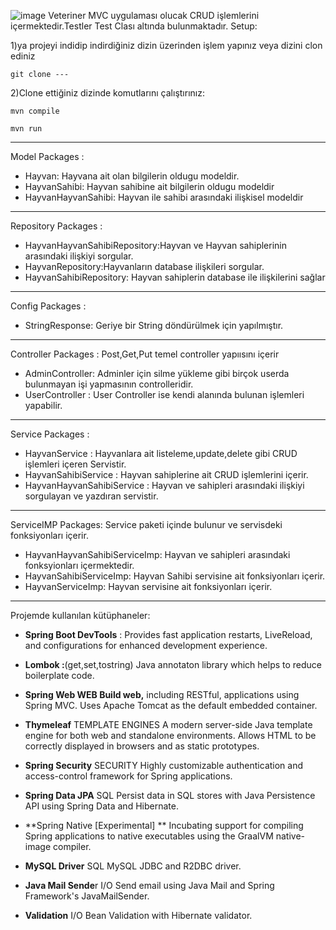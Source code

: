 
![image](https://user-images.githubusercontent.com/65506131/184534620-6c61881b-7864-4cae-a335-33b55a835734.png)
Veteriner MVC uygulaması olucak CRUD işlemlerini içermektedir.Testler Test Clası altında bulunmaktadır.
Setup: 

1)ya projeyi indidip indirdiğiniz dizin üzerinden işlem yapınız veya dizini clon ediniz

    git clone --- 
  
2)Clone ettiğiniz dizinde komutlarını çalıştırınız:

    mvn compile 
    
    mvn run 
------------------------------------------

Model Packages : 
- Hayvan: Hayvana ait olan bilgilerin oldugu modeldir.
- HayvanSahibi: Hayvan sahibine ait bilgilerin oldugu modeldir
- HayvanHayvanSahibi: Hayvan ile sahibi arasındaki ilişkisel modeldir

------------------------------------------

Repository Packages :
-	HayvanHayvanSahibiRepository:Hayvan ve Hayvan sahiplerinin arasındaki ilişkiyi sorgular.
-	HayvanRepository:Hayvanların database ilişkileri sorgular.
-	HayvanSahibiRepository: Hayvan sahiplerin database ile ilişkilerini  sağlar

------------------------------------------

Config Packages :
- StringResponse: Geriye bir String döndürülmek için yapılmıştır.

------------------------------------------

Controller Packages : Post,Get,Put temel controller yapıısını içerir
- AdminController: Adminler için silme yükleme gibi birçok userda bulunmayan işi yapmasının controlleridir.
- UserController : User Controller ise kendi alanında bulunan işlemleri yapabilir.

-------------------------------------------
Service Packages : 
- HayvanService : Hayvanlara ait listeleme,update,delete gibi CRUD işlemleri içeren Servistir.
- HayvanSahibiService : Hayvan sahiplerine ait CRUD işlemlerini içerir.
- HayvanHayvanSahibiService : Hayvan ve sahipleri arasındaki ilişkiyi sorgulayan ve yazdıran servistir.

--------------------------------------------

ServiceIMP Packages: Service paketi içinde bulunur ve servisdeki fonksiyonları içerir.
- HayvanHayvanSahibiServiceImp: Hayvan ve sahipleri arasındaki fonksyionları içermektedir.
- HayvanSahibiServiceImp: Hayvan Sahibi servisine ait fonksiyonları içerir.
- HayvanServiceImp: Hayvan servisine ait fonksiyonları içerir.

----------------------------------------------

Projemde kullanılan kütüphaneler:

-	**Spring Boot DevTools**  :  Provides fast application restarts, LiveReload, and configurations for enhanced development experience.

-	**Lombok :**(get,set,tostring) Java annotaton library which helps to reduce boilerplate code.

-	**Spring Web WEB Build web,** including RESTful, applications using Spring MVC. Uses Apache Tomcat as the default embedded container.

-	**Thymeleaf** TEMPLATE ENGINES A modern server-side Java template engine for both web and standalone environments. Allows HTML to be correctly displayed in browsers and as static prototypes.

-	**Spring Security** SECURITY Highly customizable authentication and access-control framework for Spring applications.

-	**Spring Data JPA** SQL Persist data in SQL stores with Java Persistence API using Spring Data and Hibernate.

-	**Spring Native [Experimental] ** Incubating support for compiling Spring applications to native executables using the GraalVM native-image compiler.

-	**MySQL Driver** SQL MySQL JDBC and R2DBC driver.

-	**Java Mail Sende**r I/O Send email using Java Mail and Spring Framework's JavaMailSender.

-	**Validation** I/O Bean Validation with Hibernate validator.
